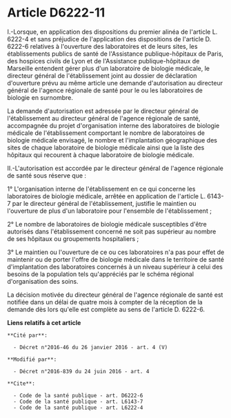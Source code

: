 # Article D6222-11

I.-Lorsque, en application des dispositions du premier alinéa de l'article L. 6222-4 et sans préjudice de l'application des
dispositions de l'article D. 6222-6 relatives à l'ouverture des laboratoires et de leurs sites, les établissements publics de
santé de l'Assistance publique-hôpitaux de Paris, des hospices civils de Lyon et de l'Assistance publique-hôpitaux de
Marseille entendent gérer plus d'un laboratoire de biologie médicale, le directeur général de l'établissement joint au
dossier de déclaration d'ouverture prévu au même article une demande d'autorisation au directeur général de l'agence
régionale de santé pour le ou les laboratoires de biologie en surnombre. 

La demande d'autorisation est adressée par le directeur général de l'établissement au directeur général de l'agence régionale
de santé, accompagnée du projet d'organisation interne des laboratoires de biologie médicale de l'établissement comportant le
nombre de laboratoires de biologie médicale envisagé, le nombre et l'implantation géographique des sites de chaque
laboratoire de biologie médicale ainsi que la liste des hôpitaux qui recourent à chaque laboratoire de biologie médicale. 

II.-L'autorisation est accordée par le directeur général de l'agence régionale de santé sous réserve que : 

1° L'organisation interne de l'établissement en ce qui concerne les laboratoires de biologie médicale, arrêtée en application
de l'article L. 6143-7 par le directeur général de l'établissement, justifie le maintien ou l'ouverture de plus d'un
laboratoire pour l'ensemble de l'établissement ; 

2° Le nombre de laboratoires de biologie médicale susceptibles d'être autorisés dans l'établissement concerné ne soit pas
supérieur au nombre de ses hôpitaux ou groupements hospitaliers ; 

3° Le maintien ou l'ouverture de ce ou ces laboratoires n'a pas pour effet de maintenir ou de porter l'offre de biologie
médicale dans le territoire de santé d'implantation des laboratoires concernés à un niveau supérieur à celui des besoins de
la population tels qu'appréciés par le schéma régional d'organisation des soins. 

La décision motivée du directeur général de l'agence régionale de santé est notifiée dans un délai de quatre mois à compter
de la réception de la demande dès lors qu'elle est complète au sens de l'article D. 6222-6.

**Liens relatifs à cet article**

	**Cité par**:

	  - Décret n°2016-46 du 26 janvier 2016 - art. 4 (V)

	**Modifié par**:

	  - Décret n°2016-839 du 24 juin 2016 - art. 4

	**Cite**:

	  - Code de la santé publique - art. D6222-6
	  - Code de la santé publique - art. L6143-7
	  - Code de la santé publique - art. L6222-4
